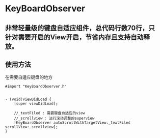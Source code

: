 # KeyBoardObserver


## 非常轻量级的键盘自适应组件，总代码行数70行，只针对需要开启的View开启，节省内存且支持自动释放。

## 使用方法

在需要自适应键盘的地方

```
#import "KeyBoardObserver.h"


- (void)viewDidLoad {
    [super viewDidLoad];
    
    //_textFiled : 需要键盘自适应的view
    //_scrollview : 进行滚动调整的superview
    [KeyBoardObserver autoScrollWithTargetView:_textFiled scrollView:_scrollview];
}
```
